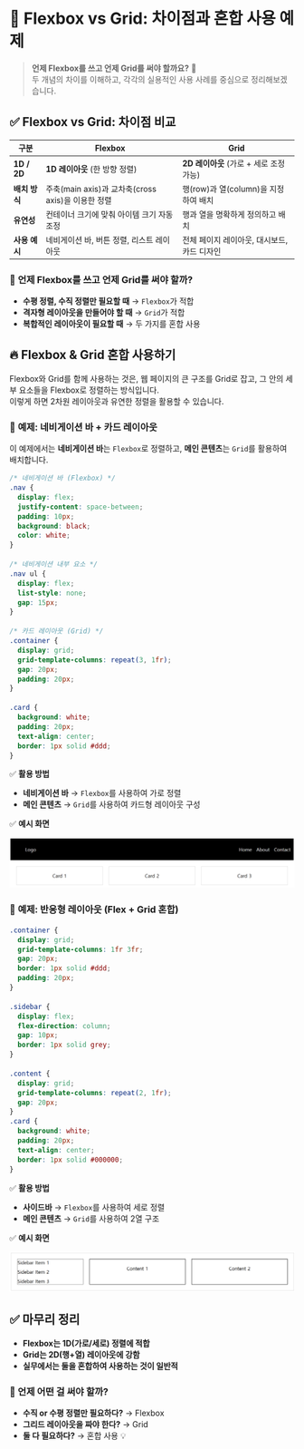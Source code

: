 # 🚀 Flexbox vs Grid: 차이점과 혼합 사용 예제

> **언제 Flexbox를 쓰고 언제 Grid를 써야 할까요?** 🤔<br/>
> 두 개념의 차이를 이해하고, 각각의 실용적인 사용 사례를 중심으로 정리해보겠습니다.

## ✅ Flexbox vs Grid: 차이점 비교

| 구분          | Flexbox                                            | Grid                                        |
| ------------- | -------------------------------------------------- | ------------------------------------------- |
| **1D / 2D**   | **1D 레이아웃** (한 방향 정렬)                     | **2D 레이아웃** (가로 + 세로 조정 가능)     |
| **배치 방식** | 주축(main axis)과 교차축(cross axis)을 이용한 정렬 | 행(row)과 열(column)을 지정하여 배치        |
| **유연성**    | 컨테이너 크기에 맞춰 아이템 크기 자동 조정         | 행과 열을 명확하게 정의하고 배치            |
| **사용 예시** | 네비게이션 바, 버튼 정렬, 리스트 레이아웃          | 전체 페이지 레이아웃, 대시보드, 카드 디자인 |

### 📌 **언제 Flexbox를 쓰고 언제 Grid를 써야 할까?**

- **수평 정렬, 수직 정렬만 필요할 때** → `Flexbox`가 적합
- **격자형 레이아웃을 만들어야 할 때** → `Grid`가 적합
- **복합적인 레이아웃이 필요할 때** → 두 가지를 혼합 사용

## 🔥 Flexbox & Grid 혼합 사용하기

Flexbox와 Grid를 함께 사용하는 것은, 웹 페이지의 큰 구조를 Grid로 잡고, 그 안의 세부 요소들을 Flexbox로 정렬하는 방식입니다. <br/>
이렇게 하면 2차원 레이아웃과 유연한 정렬을 활용할 수 있습니다.

### 🎯 **예제: 네비게이션 바 + 카드 레이아웃**

이 예제에서는 **네비게이션 바**는 `Flexbox`로 정렬하고, **메인 콘텐츠**는 `Grid`를 활용하여 배치합니다.

```css
/* 네비게이션 바 (Flexbox) */
.nav {
  display: flex;
  justify-content: space-between;
  padding: 10px;
  background: black;
  color: white;
}

/* 네비게이션 내부 요소 */
.nav ul {
  display: flex;
  list-style: none;
  gap: 15px;
}

/* 카드 레이아웃 (Grid) */
.container {
  display: grid;
  grid-template-columns: repeat(3, 1fr);
  gap: 20px;
  padding: 20px;
}

.card {
  background: white;
  padding: 20px;
  text-align: center;
  border: 1px solid #ddd;
}
```

✅ **활용 방법**

- **네비게이션 바** → `Flexbox`를 사용하여 가로 정렬
- **메인 콘텐츠** → `Grid`를 사용하여 카드형 레이아웃 구성

✅ **예시 화면**

![네비게이션 바 + 카드 레이아웃 예시](./img/08/01.png)

### 🎯 **예제: 반응형 레이아웃 (Flex + Grid 혼합)**

```css
.container {
  display: grid;
  grid-template-columns: 1fr 3fr;
  gap: 20px;
  border: 1px solid #ddd;
  padding: 20px;
}

.sidebar {
  display: flex;
  flex-direction: column;
  gap: 10px;
  border: 1px solid grey;
}

.content {
  display: grid;
  grid-template-columns: repeat(2, 1fr);
  gap: 20px;
}
.card {
  background: white;
  padding: 20px;
  text-align: center;
  border: 1px solid #000000;
}
```

✅ **활용 방법**

- **사이드바** → `Flexbox`를 사용하여 세로 정렬
- **메인 콘텐츠** → `Grid`를 사용하여 2열 구조

✅ **예시 화면**

![네비게이션 바 + 카드 레이아웃 예시](./img/08/02.png)

## ✅ 마무리 정리

- **Flexbox는 1D(가로/세로) 정렬에 적합**
- **Grid는 2D(행+열) 레이아웃에 강함**
- **실무에서는 둘을 혼합하여 사용하는 것이 일반적**

### 🚀 언제 어떤 걸 써야 할까?

- **수직 or 수평 정렬만 필요하다?** → Flexbox
- **그리드 레이아웃을 짜야 한다?** → Grid
- **둘 다 필요하다?** → 혼합 사용 💡
